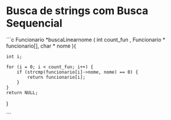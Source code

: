 
# Busca de strings com Busca Sequencial


´´´c 
Funcionario *buscaLinearnome ( int count_fun , Funcionario * funcionario[], char * nome ){

    int i;

    for (i = 0; i < count_fun; i++) {
        if (strcmp(funcionario[i]->nome, nome) == 0) {
            return funcionario[i];
        }
    }
    return NULL; 
} 

´´´
